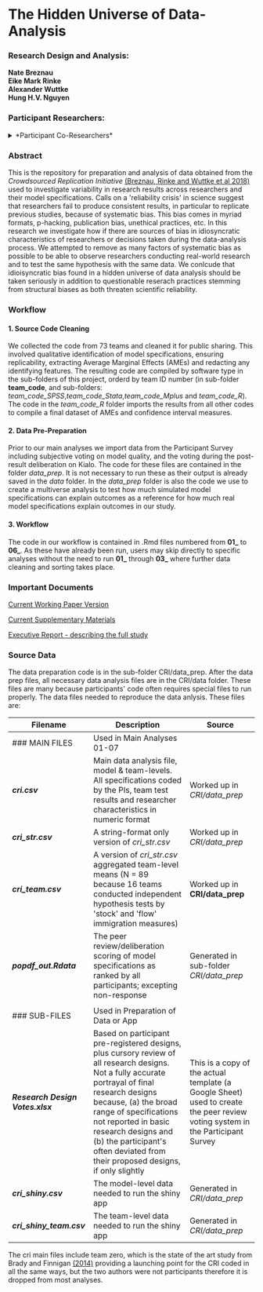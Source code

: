 # The Hidden Universe of Data-Analysis


### Research Design and Analysis:

**Nate Breznau**
<br>**Eike Mark Rinke**
<br>**Alexander Wuttke**
<br>**Hung H.V. Nguyen**

### Participant Researchers:
<details>
<<<<<<< HEAD
<summary>*Participant Co-Researchers*</summary>
Muna Adem, Jule Adriaans, Amalia Alvarez-Benjumea, Henrik Andersen, Daniel Auer, Flavio Azevedo, Oke Bahnsen, Dave Balzer, Paul C. Bauer, Gerrit Bauer, Markus Baumann, Sharon Baute, Verena Benoit, Julian Bernauer, Carl Berning, Anna Berthold, Felix S.Bethke, Thomas Biegert, Katharina Blinzler, Johannes N. Blumenberg, Licia Bobzien, Andrea Bohman, Thijs Bol, Amie Bostic, Zuzanna Brzozowska, Katharina Burgdorf, Kaspar Burger, Kathrin Busch, Juan Carlos-Castillo, Nathan Chan, Pablo Christmann, Roxanne Connelly, Christian Czymara, Elena Damian, Alejandro Ecker, Achim Edelmann, Maureen A.Eger, Simon Ellerbrock, Anna Forke, Andrea Forster, Chris Gaasendam, Konstantin Gavras, Vernon Gayle, Theresa Gessler, Timo Gnambs, Amélie Godefroidt, Alexander Greinert, Max Grömping, Martin Groß, Stefan Gruber, Tobias Gummer, Andreas Hadjar, Jan Paul Heisig, Sebastian Hellmeier, Stefanie Heyne, Magdalena Hirsch, Mikael Hjerm, Oshrat Hochman, Jan H. Höffler, Andreas Hövermann, Sophia Hunger, Christian Hunkler, NoraHuth, Zsofia Ignacz, LauraJacobs, Jannes Jacobsen, Bastian Jaeger, Sebastian Jungkunz, Nils Jungmann, Mathias Kauff, ManuelKleinert, Julia Klinger, Jan-Philipp Kolb, Marta Kołczyńska, John Kuk, Katharina Kunißen, Dafina Kurti, Philipp Lersch, Lea-Maria Löbel, Philipp Lutscher, Matthias Mader, Joan Madia, Natalia Malancu, Luis Maldonado, Helge Marahrens, Nicole Martin, Paul Martinez, Jochen Mayerl, Oscar J. Mayorga, Patricia McManus, Kyle McWagner, Cecil Meeusen, Daniel Meierrieks, Jonathan Mellon, Friedolin Merhout, Samuel Merk, Daniel Meyer, Jonathan Mijs, Cristobal Moya, Marcel Neunhoeffer, Daniel Nüst, Olav Nygård, Fabian Ochsenfeld, Gunnar Otte, Anna Pechenkina, Christopher Prosser, Louis Raes, Kevin Ralston, Miguel Ramos, Frank Reichert, Leticia Rettore Micheli, Arne Roets, Jonathan Rogers, Guido Ropers, Robin Samuel, Gregor Sand, Constanza Sanhueza Petrarca, Ariela Schachter, Merlin Schaeffer, David Schieferdecker, Elmar Schlueter, Katja Schmidt, Regine Schmidt, Alexander Schmidt-Catran, Claudia Schmiedeberg, Jürgen Schneider, Martijn Schoonvelde, Julia Schulte-Cloos, Sandy Schumann, Reinhard Schunck, Jürgen Schupp, Julian Seuring, Henning Silber, Willem Sleegers, Nico Sonntag, Alexander Staudt, Nadia Steiber, Nils Steiner, Sebastian Sternberg, Dieter Stiers, Dragana Stojmenovska, Nora Storz, Erich Striessnig, Anne-Kathrin Stroppe, Janna Teltemann, Andrey Tibajev, Brian Tung, Giacomo Vagni, Jasper Van Assche, Metavan der Linden, Jolanda van der Noll, Arno Van Hootegem, Stefan Vogtenhuber, Bogdan Voicu, Fieke Wagemans, Nadja Wehl, Hannah Werner, Brenton Wiernik, Fabian Winter, Christof Wolf, Nan Zhang, Conrad Ziller, Björn Zakula, Stefan Zins and Tomasz Żółtak
=======
</details>


### Abstract

This is the repository for preparation and analysis of data obtained from the *Crowdsourced Replication Initiative* [(Breznau, Rinke and Wuttke et al 2018)](https://osf.io/preprints/socarxiv/6j9qb/) used to investigate variability in research results across researchers and their model specifications. Calls on a 'reliability crisis' in science suggest that researchers fail to produce consistent results, in particular to replicate previous studies, because of systematic bias. This bias comes in myriad formats, p-hacking, publication bias, unethical practices, etc. In this research we investigate how if there are sources of bias in idiosyncratic characteristics of researchers or decisions taken during the data-analysis process. We attempted to remove as many factors of systematic bias as possible to be able to observe researchers conducting real-world research and to test the same hypothesis with the same data. We conlcude that idioisyncratic bias found in a hidden universe of data analysis should be taken seriously in addition to questionable reserach practices stemming from structural biases as both threaten scientific reliability.

### Workflow

#### 1. Source Code Cleaning

We collected the code from 73 teams and cleaned it for public sharing. This involved qualitative identification of model specifications, ensuring replicability, extracting Average Marginal Effects (AMEs) and redacting any identifying features. The resulting code are compiled by software type in the sub-folders of this project, orderd by team ID number (in sub-folder **team_code**, and sub-folders: *team_code_SPSS*,*team_code_Stata*,*team_code_Mplus* and *team_code_R*). The code in the *team_code_R* folder imports the results from all other codes to compile a final dataset of AMEs and confidence interval measures. 

#### 2. Data Pre-Preparation

Prior to our main analyses we import data from the Participant Survey including subjective voting on model quality, and the voting during the post-result deliberation on Kialo. The code for these files are contained in the folder *data_prep*. It is not necessary to run these as their output is already saved in the *data* folder. In the *data_prep* folder is also the code we use to create a multiverse analysis to test how much simulated model specifications can explain outcomes as a reference for how much real model specifications explain outcomes in our study.

#### 3. Workflow

The code in our workflow is contained in .Rmd files numbered from **01_** to **06_**. As these have already been run, users may skip directly to specific analyses without the need to run **01_** through **03_** where further data cleaning and sorting takes place.

### Important Documents

[Current Working Paper Version](https://drive.google.com/file/d/11Y3ebvEKjbdyQ9TDtM4uoJYcHeRgYXbx/view?usp=sharing)

[Current Supplementary Materials](https://drive.google.com/file/d/1COLKFvQlRGDd25cxAnHLNReAiiDNBbj2/view?usp=sharing)

[Executive Report - describing the full study](https://osf.io/preprints/socarxiv/6j9qb/)

### Source Data

The data preparation code is in the sub-folder CRI/data_prep. After the data prep files, all necessary data analysis files are in the CRI/data folder. These files are many because participants' code often requires special files to run properly. The data files needed to reproduce the data anlysis. These files are:

| Filename | Description | Source |
| ----| -------|---|
| ### MAIN FILES | Used in Main Analyses 01-07 | |
| ***cri.csv*** | Main data analysis file, model & team-levels. All specifications coded by the PIs, team test results and researcher characteristics in numeric format | Worked up in *CRI/data_prep* |
| ***cri_str.csv*** | A string-format only version of *cri_str.csv* | Worked up in *CRI/data_prep* |
| ***cri_team.csv*** | A version of *cri_str.csv* aggregated team-level means (N = 89 because 16 teams conducted independent hypothesis tests by 'stock' and 'flow' immigration measures) | Worked up in **CRI/data_prep** |
| ***popdf_out.Rdata*** |The peer review/deliberation scoring of model specifications as ranked by all participants; excepting non-response|Generated in sub-folder *CRI/data_prep* | Participant survey and Kialo deliberation |
|   |        |   |
| ### SUB-FILES | Used in Preparation of Data or App| |
| ***Research Design Votes.xlsx*** | Based on participant pre-registered designs, plus cursory review of all research designs. Not a fully accurate portrayal of final research designs because, (a) the broad range of specifications not reported in basic research designs and (b) the participant's often deviated from their proposed designs, if only slightly | This is a copy of the actual template (a Google Sheet) used to create the peer review voting system in the Participant Survey | 
| ***cri_shiny.csv***| The model-level data needed to run the shiny app | Generated in *CRI/data_prep* |
| ***cri_shiny_team.csv***| The team-level data needed to run the shiny app | Generated in *CRI/data_prep* |

The cri main files include team zero, which is the state of the art study from Brady and Finnigan [(2014)](https://doi.org/10.1177/0003122413513022) providing a launching point for the CRI coded in all the same ways, but the two authors were not participants therefore it is dropped from most analyses.


